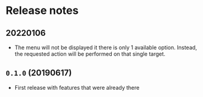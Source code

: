 # Release notes

## 20220106

* The menu will not be displayed it there is only 1 available option. Instead,
  the requested action will be performed on that single target.

## `0.1.0` (20190617)

* First release with features that were already there
